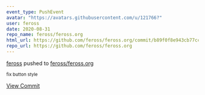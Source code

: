 ```yaml
---
event_type: PushEvent
avatar: "https://avatars.githubusercontent.com/u/121766?"
user: feross
date: 2020-08-31
repo_name: feross/feross.org
html_url: https://github.com/feross/feross.org/commit/b89f0f8e943cb77cc22ac3b89e90d7063d66e753
repo_url: https://github.com/feross/feross.org
---
```


<a href='https://github.com/feross' target='_blank'>feross</a> pushed to <a href='https://github.com/feross/feross.org' target='_blank'>feross/feross.org</a>

<small>fix button style</small>

<a href='https://github.com/feross/feross.org/commit/b89f0f8e943cb77cc22ac3b89e90d7063d66e753' target='_blank'>View Commit</a>